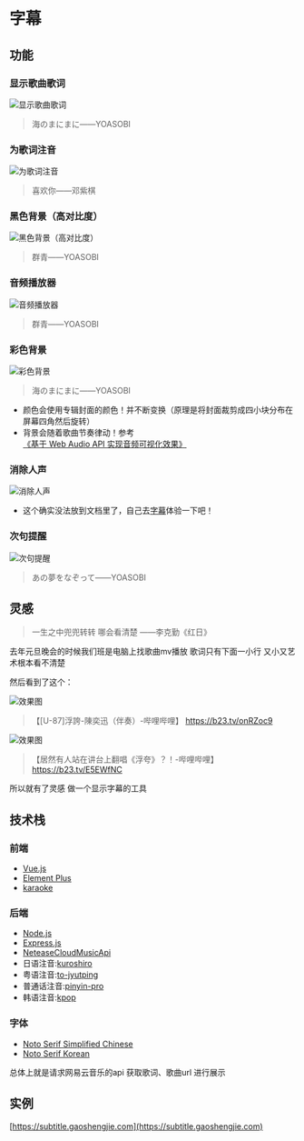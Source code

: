 # 字幕

## 功能

### 显示歌曲歌词
![显示歌曲歌词](https://i.postimg.cc/Vshqt0nm/image.png)
> 海のまにまに——YOASOBI

### 为歌词注音
![为歌词注音](https://i.postimg.cc/T3bvxbqw/image.png?v=1)
> 喜欢你——邓紫棋

### 黑色背景（高对比度）
![黑色背景（高对比度）](https://i.postimg.cc/LXYbkKCs/image.png)
> 群青——YOASOBI

### 音频播放器
![音频播放器](https://i.postimg.cc/LsqcD1hR/image.png)
> 群青——YOASOBI

### 彩色背景
![彩色背景](https://i.postimg.cc/Vshqt0nm/image.png)
> 海のまにまに——YOASOBI
- 颜色会使用专辑封面的颜色！并不断变换（原理是将封面裁剪成四小块分布在屏幕四角然后旋转）
- 背景会随着歌曲节奏律动！参考[《基于 Web Audio API 实现音频可视化效果》](https://developer.mozilla.org/zh-CN/docs/Web/API/Web_Audio_API/Visualizations_with_Web_Audio_API)

### 消除人声
![消除人声](https://i.postimg.cc/gjjyXSkV/image.png)
- 这个确实没法放到文档里了，自己去[字幕](https://subtitle.gaoshengjie.com)体验一下吧！

### 次句提醒
![次句提醒](https://i.postimg.cc/1XLng6gt/image.png)
> あの夢をなぞって——YOASOBI

## 灵感

> 一生之中兜兜转转 哪会看清楚 ——李克勤《红日》

去年元旦晚会的时候我们班是电脑上找歌曲mv播放 歌词只有下面一小行 又小又艺术根本看不清楚

然后看到了这个：

![效果图](https://i.postimg.cc/VkSTCX5J/3e8998e1e211b553d5ff0d7b59a455d.jpg)

> 【[U-87]浮誇-陳奕迅（伴奏）-哔哩哔哩】 https://b23.tv/onRZoc9

![效果图](https://i.postimg.cc/FRvn8qpS/98c22c06dce8ff2744da2d4e848e11a.jpg)

> 【居然有人站在讲台上翻唱《浮夸》？！-哔哩哔哩】 https://b23.tv/E5EWfNC

所以就有了灵感 做一个显示字幕的工具

## 技术栈

### 前端

- [Vue.js](https://cn.vuejs.org/)
- [Element Plus](https://element-plus.gitee.io/zh-CN/)
- [karaoke](https://github.com/JMPerez/karaoke)

### 后端

- [Node.js](https://nodejs.org)
- [Express.js](https://github.com/expressjs/express)
- [NeteaseCloudMusicApi](https://github.com/Binaryify/NeteaseCloudMusicApi)
- 日语注音:[kuroshiro](https://github.com/hexenq/kuroshiro)
- 粤语注音:[to-jyutping](https://github.com/CanCLID/to-jyutping)
- 普通话注音:[pinyin-pro](https://github.com/zh-lx/pinyin-pro)
- 韩语注音:[kpop](https://github.com/AaronO/kpop)

### 字体
- [Noto Serif Simplified Chinese](https://fonts.google.com/noto/specimen/Noto+Serif+SC)
- [Noto Serif Korean](https://fonts.google.com/noto/specimen/Noto+Serif+KR)



总体上就是请求网易云音乐的api 获取歌词、歌曲url 进行展示

## 实例

[https://subtitle.gaoshengjie.com](https://subtitle.gaoshengjie.com)
